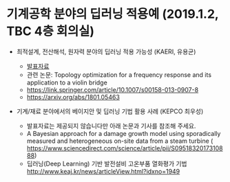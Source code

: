 
# 기계공학 분야의 딥러닝 적용예 (2019.1.2, TBC 4층 회의실)

* 최적설계, 전산해석, 원자력 분야의 딥러닝 적용 가능성 (KAERI, 유용균)
  - [발표자료](./190102_AI프렌즈.pdf)
  - 관련 논문: Topology optimization for a frequency response and its application to a violin bridge
  - https://link.springer.com/article/10.1007/s00158-013-0907-8
  - https://arxiv.org/abs/1801.05463

* 기계/재료 분야에서의 베이지안 및 딥러닝 기법 활용 사례 (KEPCO 최우성)
  - 발표자료는 제공되지 않습니다만 아래 논문과 기사를 참조해 주세요.
  - A Bayesian approach for a damage growth model using sporadically measured and heterogeneous on-site data from a steam turbine (  https://www.sciencedirect.com/science/article/pii/S0951832017310888)
  - 딥러닝(Deep Learning) 기반 발전설비 고온부품 열화평가 기법
  http://www.keaj.kr/news/articleView.html?idxno=1949
